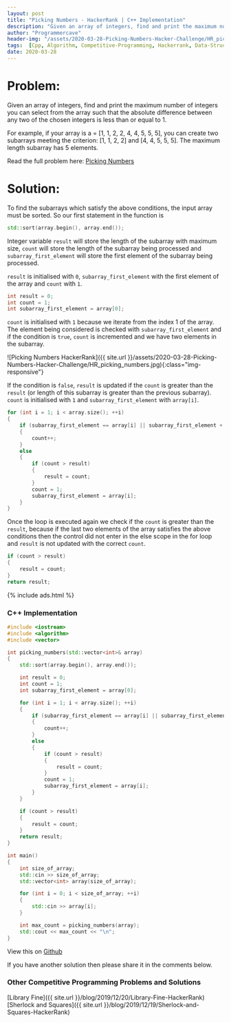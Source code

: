 ```yaml
---
layout: post
title: "Picking Numbers - HackerRank | C++ Implementation"
description: "Given an array of integers, find and print the maximum number of integers you can select from the array such that the absolute difference between any two of the chosen integers is less than or equal to 1. For example, if your array is a = [1, 1, 2, 2, 4, 4, 5, 5, 5], you can create two subarrays meeting the criterion: [1, 1, 2, 2] and [4, 4, 5, 5, 5]. The maximum length subarray has 5 elements."
author: "Programmercave"
header-img: "/assets/2020-03-28-Picking-Numbers-Hacker-Challenge/HR_picking_numbers.jpg"
tags:  [Cpp, Algorithm, Competitive-Programming, Hackerrank, Data-Structure]
date: 2020-03-28
---
```


<h1>Problem:</h1>

Given an array of integers, find and print the maximum number of integers you can select from the array such that the absolute difference between any two of the chosen integers is less than or equal to 1. 

For example, if your array is a = [1, 1, 2, 2, 4, 4, 5, 5, 5], you can create two subarrays meeting the criterion: [1, 1, 2, 2] and [4, 4, 5, 5, 5]. The maximum length subarray has 5 elements.

Read the full problem here: [Picking Numbers](https://www.hackerrank.com/challenges/picking-numbers/problem)

<h1>Solution:</h1>

To find the subarrays which satisfy the above conditions, the input array must be sorted. So our first statement in the function is

```cpp
std::sort(array.begin(), array.end());
```

Integer variable `result` will store the length of the subarray with maximum size, `count` will store the length of the subarray being processed and `subarray_first_element` will store the first element of the subarray being processed.

`result` is initialised with `0`, `subarray_first_element` with the first element of the array and `count` with `1`.

```cpp
int result = 0;
int count = 1;
int subarray_first_element = array[0];
```

`count` is initialised with `1` because we iterate from the index 1 of the array. The element being considered is checked with `subarray_first_element` and if the condition is `true`, `count` is incremented and we have two elements in the subarray.

![Picking Numbers HackerRank]({{ site.url }}/assets/2020-03-28-Picking-Numbers-Hacker-Challenge/HR_picking_numbers.jpg){:class="img-responsive"}

If the condition is `false`, `result` is updated if the `count` is greater than the `result` (or length of this subarray is greater than the previous subarray). `count` is initialised with `1` and `subarray_first_element` with `array[i]`.

```cpp
for (int i = 1; i < array.size(); ++i)
{
	if (subarray_first_element == array[i] || subarray_first_element + 1 == array[i])
	{
		count++;
	}
	else
	{
		if (count > result)
		{
			result = count;
		}
		count = 1;
		subarray_first_element = array[i];
	}
}
```

Once the loop is executed again we check if the `count` is greater than the `result`, because if the last two elements of the array satisfies the above conditions then the control did not enter in the else scope in the for loop and `result` is not updated with the correct `count`.

```cpp
if (count > result)
{
	result = count;
}
return result;
```

{% include ads.html %}<br/>

<h3>C++ Implementation</h3>

```cpp
#include <iostream>
#include <algorithm>
#include <vector>

int picking_numbers(std::vector<int>& array)
{
	std::sort(array.begin(), array.end());

	int result = 0;
	int count = 1;
	int subarray_first_element = array[0];

	for (int i = 1; i < array.size(); ++i)
	{
		if (subarray_first_element == array[i] || subarray_first_element + 1 == array[i])
		{
			count++;
		}
		else
		{
			if (count > result)
			{
				result = count;
			}
			count = 1;
			subarray_first_element = array[i];
		}
	}

	if (count > result)
	{
		result = count;
	}
	return result;
}

int main()
{
	int size_of_array;
	std::cin >> size_of_array;
	std::vector<int> array(size_of_array);

	for (int i = 0; i < size_of_array; ++i)
	{
		std::cin >> array[i];
	}

	int max_count = picking_numbers(array);
	std::cout << max_count << "\n";
}
```

View this on [Github](https://github.com/{{site.github_username}}/Competitive-Programming/blob/master/Hackerrank/Picking_Numbers.cpp)

If you have another solution then please share it in the comments below.

<h3>Other Competitive Programming Problems and Solutions</h3>
[Library Fine]({{ site.url }}/blog/2019/12/20/Library-Fine-HackerRank)<br/>
[Sherlock and Squares]({{ site.url }}/blog/2019/12/19/Sherlock-and-Squares-HackerRank)<br/>



